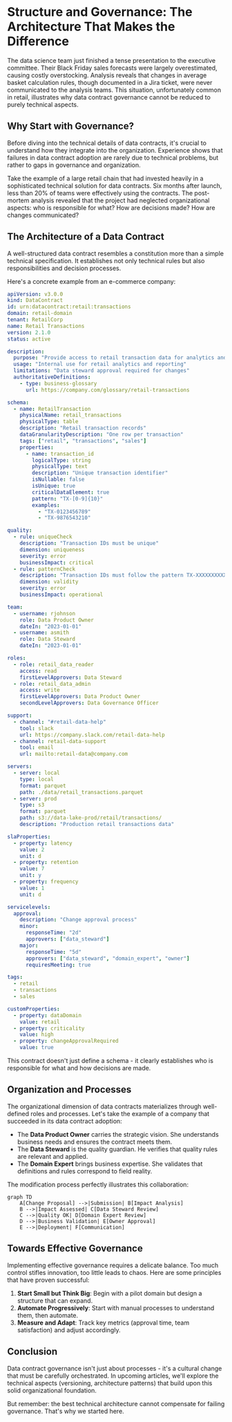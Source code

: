 # Structure and Governance: The Architecture That Makes the Difference

The data science team just finished a tense presentation to the executive committee. Their Black Friday sales forecasts were largely overestimated, causing costly overstocking. Analysis reveals that changes in average basket calculation rules, though documented in a Jira ticket, were never communicated to the analysis teams. This situation, unfortunately common in retail, illustrates why data contract governance cannot be reduced to purely technical aspects.

## Why Start with Governance?

Before diving into the technical details of data contracts, it's crucial to understand how they integrate into the organization. Experience shows that failures in data contract adoption are rarely due to technical problems, but rather to gaps in governance and organization.

Take the example of a large retail chain that had invested heavily in a sophisticated technical solution for data contracts. Six months after launch, less than 20% of teams were effectively using the contracts. The post-mortem analysis revealed that the project had neglected organizational aspects: who is responsible for what? How are decisions made? How are changes communicated?

## The Architecture of a Data Contract

A well-structured data contract resembles a constitution more than a simple technical specification. It establishes not only technical rules but also responsibilities and decision processes.

Here's a concrete example from an e-commerce company:

```yaml
apiVersion: v3.0.0
kind: DataContract
id: urn:datacontract:retail:transactions
domain: retail-domain
tenant: RetailCorp
name: Retail Transactions
version: 2.1.0
status: active

description:
  purpose: "Provide access to retail transaction data for analytics and reporting"
  usage: "Internal use for retail analytics and reporting"
  limitations: "Data steward approval required for changes"
  authoritativeDefinitions:
    - type: business-glossary
      url: https://company.com/glossary/retail-transactions

schema:
  - name: RetailTransaction
    physicalName: retail_transactions
    physicalType: table
    description: "Retail transaction records"
    dataGranularityDescription: "One row per transaction"
    tags: ["retail", "transactions", "sales"]
    properties:
      - name: transaction_id
        logicalType: string
        physicalType: text
        description: "Unique transaction identifier"
        isNullable: false
        isUnique: true
        criticalDataElement: true
        pattern: "TX-[0-9]{10}"
        examples:
          - "TX-0123456789"
          - "TX-9876543210"

quality:
  - rule: uniqueCheck
    description: "Transaction IDs must be unique"
    dimension: uniqueness
    severity: error
    businessImpact: critical
  - rule: patternCheck
    description: "Transaction IDs must follow the pattern TX-XXXXXXXXXX"
    dimension: validity
    severity: error
    businessImpact: operational

team:
  - username: rjohnson
    role: Data Product Owner
    dateIn: "2023-01-01"
  - username: asmith
    role: Data Steward
    dateIn: "2023-01-01"

roles:
  - role: retail_data_reader
    access: read
    firstLevelApprovers: Data Steward
  - role: retail_data_admin
    access: write
    firstLevelApprovers: Data Product Owner
    secondLevelApprovers: Data Governance Officer

support:
  - channel: "#retail-data-help"
    tool: slack
    url: https://company.slack.com/retail-data-help
  - channel: retail-data-support
    tool: email
    url: mailto:retail-data@company.com

servers:
  - server: local
    type: local
    format: parquet
    path: ./data/retail_transactions.parquet
  - server: prod
    type: s3
    format: parquet
    path: s3://data-lake-prod/retail/transactions/
    description: "Production retail transactions data"

slaProperties:
  - property: latency
    value: 2
    unit: d
  - property: retention
    value: 7
    unit: y
  - property: frequency
    value: 1
    unit: d

servicelevels:
  approval:
    description: "Change approval process"
    minor:
      responseTime: "2d"
      approvers: ["data_steward"]
    major:
      responseTime: "5d"
      approvers: ["data_steward", "domain_expert", "owner"]
      requiresMeeting: true

tags:
  - retail
  - transactions
  - sales

customProperties:
  - property: dataDomain
    value: retail
  - property: criticality
    value: high
  - property: changeApprovalRequired
    value: true
```

This contract doesn't just define a schema - it clearly establishes who is responsible for what and how decisions are made.

## Organization and Processes

The organizational dimension of data contracts materializes through well-defined roles and processes. Let's take the example of a company that succeeded in its data contract adoption:

- The **Data Product Owner** carries the strategic vision. She understands business needs and ensures the contract meets them.
- The **Data Steward** is the quality guardian. He verifies that quality rules are relevant and applied.
- The **Domain Expert** brings business expertise. She validates that definitions and rules correspond to field reality.

The modification process perfectly illustrates this collaboration:

```mermaid
graph TD
    A[Change Proposal] -->|Submission| B[Impact Analysis]
    B -->|Impact Assessed| C[Data Steward Review]
    C -->|Quality OK| D[Domain Expert Review]
    D -->|Business Validation| E[Owner Approval]
    E -->|Deployment| F[Communication]
```

## Towards Effective Governance

Implementing effective governance requires a delicate balance. Too much control stifles innovation, too little leads to chaos. Here are some principles that have proven successful:

1. **Start Small but Think Big**: Begin with a pilot domain but design a structure that can expand.
2. **Automate Progressively**: Start with manual processes to understand them, then automate.
3. **Measure and Adapt**: Track key metrics (approval time, team satisfaction) and adjust accordingly.

## Conclusion

Data contract governance isn't just about processes - it's a cultural change that must be carefully orchestrated. In upcoming articles, we'll explore the technical aspects (versioning, architecture patterns) that build upon this solid organizational foundation.

But remember: the best technical architecture cannot compensate for failing governance. That's why we started here.